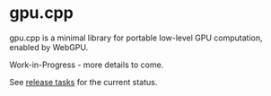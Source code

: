 # gpu.cpp

gpu.cpp is a minimal library for portable low-level GPU computation, enabled by
WebGPU.

Work-in-Progress - more details to come. 

See [release tasks](https://github.com/AnswerDotAI/gpu.cpp/wiki/Release-Tasks)
for the current status.



